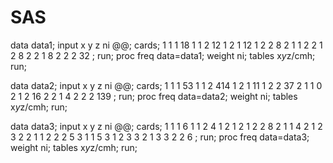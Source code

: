 # SAS

data data1;
input x y z ni @@;
cards;
1 1 1 18  1 1 2 12 
1 2 1 12 1 2 2 8
2 1 1 2 2 1 2 8
2 2 1 8 2 2 2 32
; 
run;
proc freq data=data1;
weight ni;
tables x*y*z/cmh;
run;

data data2;
input x y z ni @@;
cards;
1 1 1 53 1 1 2 414
1 2 1 11 1 2 2 37
2 1 1 0 2 1 2 16
2 2 1 4 2 2 2 139
;
run;
proc freq data=data2;
weight ni;
tables x*y*z/cmh;
run;

data data3;
input x y z ni @@;
cards;
1 1 1 6 1 1 2 4
1 2 1 2 1 2 2 8
2 1 1 4 2 1 2 3
2 2 1 1 2 2 2 5
3 1 1 5 3 1 2 3 
3 2 1 3 3 2 2 6
;
run;
proc freq data=data3;
weight ni;
tables x*y*z/cmh;
run;
